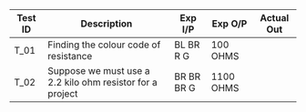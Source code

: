| **Test ID** | **Description**                                              | **Exp I/P** | **Exp O/P** | **Actual Out** |   
|-------------|--------------------------------------------------------------|------------|-------------|----------------|
|  T_01       |Finding the colour code of resistance                         | BL BR R G    |100 OHMS     |        |
|  T_02       |Suppose we must use a 2.2 kilo ohm resistor for a project     | BR BR BR  G    |1100 OHMS    |      |

